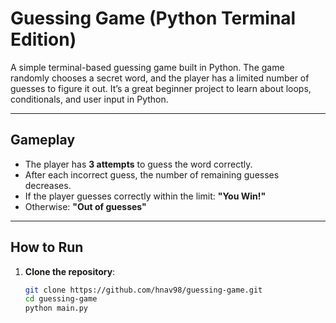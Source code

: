 # Guessing Game (Python Terminal Edition)

A simple terminal-based guessing game built in Python. The game randomly chooses a secret word, and the player has a limited number of guesses to figure it out. It’s a great beginner project to learn about loops, conditionals, and user input in Python.

---

## Gameplay

- The player has **3 attempts** to guess the word correctly.
- After each incorrect guess, the number of remaining guesses decreases.
- If the player guesses correctly within the limit: **"You Win!"**
- Otherwise: **"Out of guesses"**

---

## How to Run

1. **Clone the repository**:

   ```bash
   git clone https://github.com/hnav98/guessing-game.git
   cd guessing-game
   python main.py


